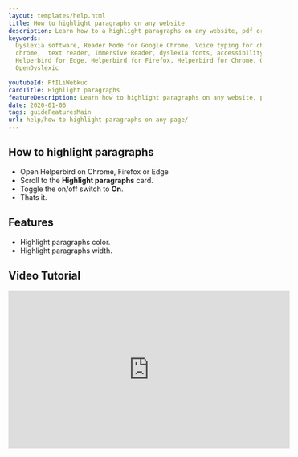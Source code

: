 ```yaml
---
layout: templates/help.html
title: How to highlight paragraphs on any website
description: Learn how to a highlight paragraphs on any website, pdf or app.
keywords:
  Dyslexia software, Reader Mode for Google Chrome, Voice typing for chrome, Text to speech for
  chrome,  text reader, Immersive Reader, dyslexia fonts, accessibility software, dyslexia software,
  Helperbird for Edge, Helperbird for Firefox, Helperbird for Chrome, Opendyslexic for Chrome,
  OpenDyslexic

youtubeId: PfILiWebkuc
cardTitle: Highlight paragraphs
featureDescription: Learn how to highlight paragraphs on any website, pdf or app.
date: 2020-01-06
tags: guideFeaturesMain
url: help/how-to-highlight-paragraphs-on-any-page/
---
```



## How to highlight paragraphs

- Open Helperbird on Chrome, Firefox or Edge
- Scroll to the **Highlight paragraphs** card.
- Toggle the on/off switch to **On**.
- Thats it.

## Features

- Highlight paragraphs color.
- Highlight paragraphs width.


## Video Tutorial

<div class="aspect-w-16 aspect-h-9">

<iframe width="560" height="315"  src="https://www.youtube-nocookie.com/embed/i7xdQsDvLMs" title="YouTube video player" frameborder="0" allow="accelerometer; autoplay; clipboard-write; encrypted-media; gyroscope; picture-in-picture" allowfullscreen></iframe>
</div>

